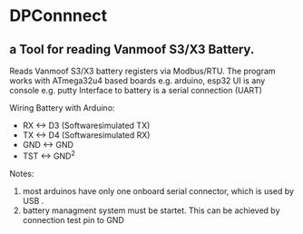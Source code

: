 # DPConnnect
## a Tool for reading Vanmoof S3/X3 Battery.  
Reads Vanmoof S3/X3 battery registers via Modbus/RTU. 
The program works with ATmega32u4 based boards e.g. arduino, esp32 
UI is any console e.g. putty
Interface to battery is a serial connection  (UART)

Wiring Battery with Arduino: 
- RX       <->  D3 (Softwaresimulated TX)
- TX       <->  D4 (Softwaresimulated RX)
- GND      <->  GND 
- TST      <->  GND<sup>2</sup>   
    
Notes:
1. most arduinos have only one onboard serial connector, which is used by USB . 
2. battery managment system must be startet. This can be achieved by connection test pin to GND 
